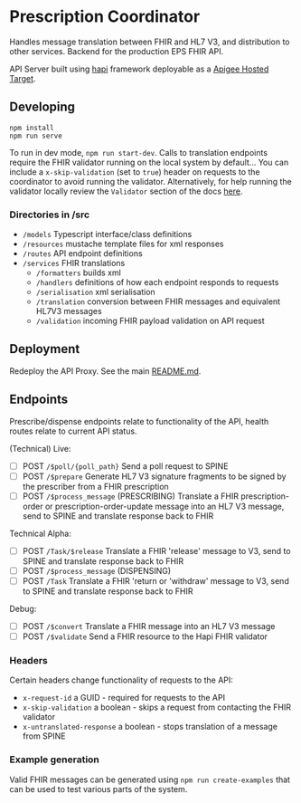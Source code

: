 # Prescription Coordinator
Handles message translation between FHIR and HL7 V3, and distribution to other services.
Backend for the production EPS FHIR API.

API Server built using [hapi](https://hapi.dev/) framework deployable as a [Apigee Hosted Target](https://docs.apigee.com/api-platform/hosted-targets/hosted-targets-overview).

## Developing
```
npm install
npm run serve
```

To run in dev mode, `npm run start-dev`.
Calls to translation endpoints require the FHIR validator running on the local system by default...
You can include a `x-skip-validation` (set to `true`) header on requests to the coordinator to avoid running the validator.
Alternatively, for help running the validator locally review the `Validator` section of the docs [here](../README.md).

### Directories in /src
- `/models` Typescript interface/class definitions
- `/resources` mustache template files for xml responses
- `/routes` API endpoint definitions
- `/services` FHIR translations
  - `/formatters` builds xml
  - `/handlers` definitions of how each endpoint responds to requests
  - `/serialisation` xml serialisation
  - `/translation` conversion between FHIR messages and equivalent HL7V3 messages
  - `/validation` incoming FHIR payload validation on API request

## Deployment
Redeploy the API Proxy. See the main [README.md](../README.md).

## Endpoints
Prescribe/dispense endpoints relate to functionality of the API, health routes relate to current API status.

(Technical) Live:
- [ ] POST `/$poll/{poll_path}` Send a poll request to SPINE
- [ ] POST `/$prepare` Generate HL7 V3 signature fragments to be signed by the prescriber from a FHIR prescription
- [ ] POST `/$process_message` (PRESCRIBING)
  Translate a FHIR prescription-order or prescription-order-update message into an HL7 V3 message, send to SPINE and translate response back to FHIR

Technical Alpha:
- [ ] POST `/Task/$release` Translate a FHIR 'release' message to V3, send to SPINE and translate response back to FHIR
- [ ] POST `/$process_message` (DISPENSING)
- [ ] POST `/Task` Translate a FHIR 'return or 'withdraw' message to V3, send to SPINE and translate response back to FHIR

Debug:
- [ ] POST `/$convert` Translate a FHIR message into an HL7 V3  message
- [ ] POST `/$validate` Send a FHIR resource to the Hapi FHIR validator

### Headers
Certain headers change functionality of requests to the API:
- `x-request-id` a GUID - required for requests to the API
- `x-skip-validation` a boolean - skips a request from contacting the FHIR validator
- `x-untranslated-response` a boolean - stops translation of a message from SPINE

### Example generation
Valid FHIR messages can be generated using `npm run create-examples` that can be used to test various parts of the system.
